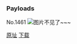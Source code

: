 ### Payloads
No.1461
![图片不见了~~~](https://imgs.xkcd.com/comics/payloads.png)

[原址](https://xkcd.com//1461) [下载](https://imgs.xkcd.com/comics/payloads.png)

